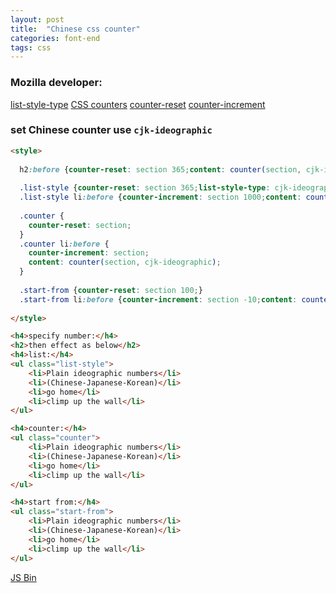 ```yaml
---
layout: post
title:  "Chinese css counter"
categories: font-end
tags: css
---
```

### Mozilla developer:
<a href="https://developer.mozilla.org/en-US/docs/Web/CSS/list-style-type" class="btn btn-yellow"><span>list-style-type</span></a>
<a href="https://developer.mozilla.org/en-US/docs/Web/Guide/CSS/Counters" class="btn"><span>CSS counters</span></a>
<a href="https://developer.mozilla.org/en-US/docs/Web/CSS/counter-reset" class="btn btn-blue"><span>counter-reset</span></a>
<a href="https://developer.mozilla.org/en-US/docs/Web/CSS/counter-increment" class="btn btn-green"><span>counter-increment</span></a>

### set Chinese counter use `cjk-ideographic`

```html
<style>
  
  h2:before {counter-reset: section 365;content: counter(section, cjk-ideographic);}
  
  .list-style {counter-reset: section 365;list-style-type: cjk-ideographic;}
  .list-style li:before {counter-increment: section 1000;content: counter(section, cjk-ideographic)}
  
  .counter {
    counter-reset: section;
  }
  .counter li:before {
    counter-increment: section;
    content: counter(section, cjk-ideographic);
  }
  
  .start-from {counter-reset: section 100;}
  .start-from li:before {counter-increment: section -10;content: counter(section, cjk-ideographic);}
  
</style>

<h4>specify number:</h4>
<h2>then effect as below</h2>
<h4>list:</h4>
<ul class="list-style">
    <li>Plain ideographic numbers</li>
    <li>(Chinese-Japanese-Korean)</li>
    <li>go home</li>
    <li>climp up the wall</li>
</ul>

<h4>counter:</h4>
<ul class="counter">
    <li>Plain ideographic numbers</li>
    <li>(Chinese-Japanese-Korean)</li>
    <li>go home</li>
    <li>climp up the wall</li>
</ul>

<h4>start from:</h4>
<ul class="start-from">
    <li>Plain ideographic numbers</li>
    <li>(Chinese-Japanese-Korean)</li>
    <li>go home</li>
    <li>climp up the wall</li>
</ul>
```
<a class="jsbin-embed" href="http://jsbin.com/edONIyEC/7/embed?html,output">JS Bin</a><script src="http://static.jsbin.com/js/embed.js"></script>